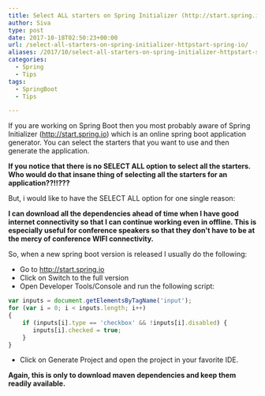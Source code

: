 ```yaml
---
title: Select ALL starters on Spring Initializer (http://start.spring.io)
author: Siva
type: post
date: 2017-10-18T02:50:23+00:00
url: /select-all-starters-on-spring-initializer-httpstart-spring-io/
aliases: /2017/10/select-all-starters-on-spring-initializer-httpstart-spring-io/
categories:
  - Spring
  - Tips
tags:
  - SpringBoot
  - Tips

---
```

If you are working on Spring Boot then you most probably aware of Spring Initializer (http://start.spring.io) which is an online spring boot application generator. You can select the starters that you want to use and then generate the application.

**If you notice that there is no SELECT ALL option to select all the starters. Who would do that insane thing of selecting all the starters for an application??!!???**

But, i would like to have the SELECT ALL option for one single reason:
  
**I can download all the dependencies ahead of time when I have good internet connectivity so that I can continue working even in offline. This is especially useful for conference speakers so that they don't have to be at the mercy of conference WIFI connectivity.**

So, when a new spring boot version is released I usually do the following:

  * Go to http://start.spring.io
  * Click on Switch to the full version
  * Open Developer Tools/Console and run the following script:

```javascript
var inputs = document.getElementsByTagName('input');
for (var i = 0; i < inputs.length; i++)
{
    if (inputs[i].type == 'checkbox' && !inputs[i].disabled) {
       inputs[i].checked = true;
    }
}
```

  * Click on Generate Project and open the project in your favorite IDE.

**Again, this is only to download maven dependencies and keep them readily available.**
